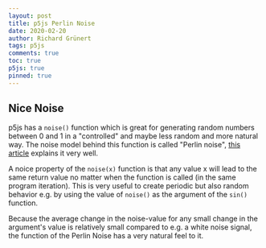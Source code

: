 ```yaml
---
layout: post
title: p5js Perlin Noise
date: 2020-02-20
author: Richard Grünert
tags: p5js
comments: true
toc: true
p5js: true
pinned: true
---
```


## Nice Noise
p5js has a `noise()` function which is great for generating random numbers between 0 and 1 in a "controlled" and maybe less random and more natural way. The noise model behind this function is called "Perlin noise", [this article](https://genekogan.com/code/p5js-perlin-noise/) explains it very well.

A noice property of the `noise(x)` function is that any value x will lead to the same return value no matter when the function is called (in the same program iteration). This is very useful to create periodic but also random behavior e.g. by using the value of `noise()` as the argument of the `sin()` function.

Because the average change in the noise-value for any small change in the argument's value is relatively small compared to e.g. a white noise signal, the function of the Perlin Noise has a very natural feel to it.


